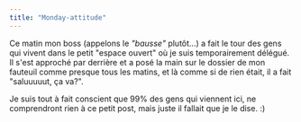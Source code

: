 ```yaml
---
title: "Monday-attitude"
---
```


Ce matin mon boss (appelons le _"bausse"_ plutôt...) a fait le tour des gens
qui vivent dans le petit "espace ouvert" où je suis temporairement délégué. Il
s'est approché par derrière et a posé la main sur le dossier de mon fauteuil
comme presque tous les matins, et là comme si de rien était, il a fait
"saluuuuut, ça va?".

Je suis tout à fait conscient que 99% des gens qui viennent ici, ne
comprendront rien à ce petit post, mais juste il fallait que je le dise. :)

